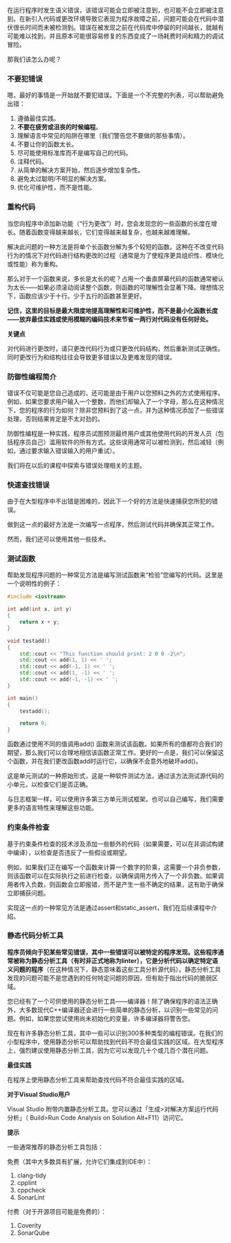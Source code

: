 在运行程序时发生语义错误，该错误可能会立即被注意到，也可能不会立即被注意到。在新引入代码或更改环境导致它表现为程序故障之前，问题可能会在代码中潜伏很长时间而未被检测到。错误在被发现之前在代码库中停留的时间越长，就越有可能难以找到，并且原本可能很容易修复的东西变成了一场耗费时间和精力的调试冒险。

那我们该怎么办呢？

### 不要犯错误
嗯，最好的事情是一开始就不要犯错误。下面是一个不完整的列表，可以帮助避免出错：

1. 遵循最佳实践。
2. **不要在疲劳或沮丧的时候编程**。
3. 理解语言中常见的陷阱在哪里（我们警告您不要做的那些事情）。
4. 不要让你的函数太长。
5. 尽可能使用标准库而不是编写自己的代码。
6. 注释代码。
7. 从简单的解决方案开始，然后逐步增加复杂性。
8. 避免太过聪明/不明显的解决方案。
9. 优化可维护性，而不是性能。

### 重构代码

当您向程序中添加新功能（“行为更改”）时，您会发现您的一些函数的长度在增长。随着函数变得越来越长，它们变得越来越复杂，也越来越难理解。

解决此问题的一种方法是将单个长函数分解为多个较短的函数。这种在不改变代码行为的情况下对代码进行结构更改的过程（通常是为了使程序更具组织性、模块化或性能）称为重构。

那么对于一个函数来说，多长是太长的呢？占用一个垂直屏幕代码的函数通常被认为太长——如果必须滚动阅读整个函数，则函数的可理解性会显著下降。理想情况下，函数应该少于十行。少于五行的函数甚至更好。

**记住，这里的目标是最大限度地提高理解性和可维护性，而不是最小化函数长度——放弃最佳实践或使用模糊的编码技术来节省一两行对代码没有任何好处。**

**关键点**

对代码进行更改时，请只更改代码行为或只更改代码结构，然后重新测试正确性。同时更改行为和结构往往会导致更多错误以及更难发现的错误。

### 防御性编程简介

错误不仅可能是您自己造成的，还可能是由于用户以您预料之外的方式使用程序。例如，如果您要求用户输入一个整数，而他们却输入了一个字母，那么在这种情况下，您的程序的行为如何？除非您预料到了这一点，并为这种情况添加了一些错误处理，否则结果肯定是不太对劲的。

防御性编程是一种实践，程序员试图预测最终用户或其他使用代码的开发人员（包括程序员自己）滥用软件的所有方式。这些误用通常可以被检测到，然后减轻（例如，通过要求输入错误输入的用户重试）。

我们将在以后的课程中探索与错误处理相关的主题。


### 快速查找错误

由于在大型程序中不出错是困难的，因此下一个好的方法是快速捕获您所犯的错误。

做到这一点的最好方法是一次编写一点程序，然后测试代码并确保其正常工作。

然而，我们还可以使用其他一些技术。
### 测试函数

帮助发现程序问题的一种常见方法是编写测试函数来“检验”您编写的代码。这里是一个说明性的例子：

```C++
#include <iostream>

int add(int x, int y)
{
	return x + y;
}

void testadd()
{
	std::cout << "This function should print: 2 0 0 -2\n";
	std::cout << add(1, 1) << ' ';
	std::cout << add(-1, 1) << ' ';
	std::cout << add(1, -1) << ' ';
	std::cout << add(-1, -1) << ' ';
}

int main()
{
	testadd();

	return 0;
}
```

函数通过使用不同的值调用add() 函数来测试该函数。如果所有的值都符合我们的期望，那么我们可以合理地相信该函数正常工作。更好的一点是，我们可以保留这个函数，并在我们更改函数add时运行它，以确保不会意外地破坏add()。

这是单元测试的一种原始形式，这是一种软件测试方法，通过该方法测试源代码的小单元，以检查它们是否正确。

与日志框架一样，可以使用许多第三方单元测试框架。也可以自己编写，我们需要更多的语言特性来理解这些功能。

### 约束条件检查

基于约束条件检查的技术涉及添加一些额外的代码（如果需要，可以在非调试构建中编译），以检查是否违反了一些假设或期望。

例如，如果我们正在编写一个函数来计算一个数字的阶乘，这需要一个非负参数，则该函数可以在实际执行之前进行检查，以确保调用方传入了一个非负数。如果调用者传入负数，则函数会立即报错，而不是产生一些不确定的结果，这有助于确保立即捕获问题。

实现这一点的一种常见方法是通过assert和static_assert，我们在后续课程中介绍。

### **静态代码分析工具**

**程序员倾向于犯某些常见错误，其中一些错误可以被特定的程序发现。这些程序通常被称为静态分析工具（有时非正式地称为linter），它是分析代码以确定特定语义问题的程序**（在这种情况下，静态意味着这些工具分析源代码）。静态分析工具发现的问题可能不是您遇到的任何特定问题的原因，但有助于指出代码的脆弱区域。

您已经有了一个可供使用的静态分析工具——编译器！除了确保程序的语法正确外，大多数现代C++编译器还会进行一些简单的静态分析，以识别一些常见的问题。例如，如果您尝试使用尚未初始化的变量，许多编译器将警告您。

现在有许多静态分析工具，其中一些可以识别300多种类型的编程错误。在我们的小型程序中，使用静态分析可以帮助找到代码不符合最佳实践的区域。在大型程序上，强烈建议使用静态分析工具，因为它可以发现几十个或几百个潜在问题。

**最佳实践**

在程序上使用静态分析工具来帮助查找代码不符合最佳实践的区域。

**对于Visual Studio用户**

Visual Studio 附带内置静态分析工具。您可以通过「生成>对解决方案运行代码分析」（ Build>Run Code Analysis on Solution Alt+F11）访问它。

**提示**

一些通常推荐的静态分析工具包括：

免费（其中大多数具有扩展，允许它们集成到IDE中）：

1. clang-tidy
2. cpplint
3. cppcheck
4. SonarLint

付费（对于开源项目可能是免费的）：

1. Coverity
2. SonarQube